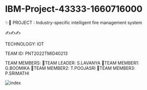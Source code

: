 # IBM-Project-43333-1660716000
✨🎇
PROJECT : Industry-specific intelligent fire management system

✍✍✍

TECHNOLOGY: IOT

TEAM ID: PNT2022TMID40213


TEAM MEMBERS:
👩TEAM LEADER: S.LAVANYA
👩TEAM MEMBER1: G.BOOMIKA
👩TEAM MEMBER2: T.POOJASRI 
👩TEAM MEMBER3: P.SRIMATHI


![index](https://user-images.githubusercontent.com/113962821/198983652-2c41cc11-478e-4499-8f63-33796a35d742.jpg)
